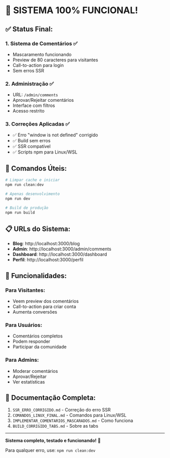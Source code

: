# 🎉 SISTEMA 100% FUNCIONAL!

## ✅ Status Final:

### 1. **Sistema de Comentários** ✅
- Mascaramento funcionando
- Preview de 80 caracteres para visitantes
- Call-to-action para login
- Sem erros SSR

### 2. **Administração** ✅
- URL: `/admin/comments`
- Aprovar/Rejeitar comentários
- Interface com filtros
- Acesso restrito

### 3. **Correções Aplicadas** ✅
- ✅ Erro "window is not defined" corrigido
- ✅ Build sem erros
- ✅ SSR compatível
- ✅ Scripts npm para Linux/WSL

## 🚀 Comandos Úteis:

```bash
# Limpar cache e iniciar
npm run clean:dev

# Apenas desenvolvimento
npm run dev

# Build de produção
npm run build
```

## 📋 URLs do Sistema:

- **Blog**: http://localhost:3000/blog
- **Admin**: http://localhost:3000/admin/comments
- **Dashboard**: http://localhost:3000/dashboard
- **Perfil**: http://localhost:3000/perfil

## 🎯 Funcionalidades:

### Para Visitantes:
- Veem preview dos comentários
- Call-to-action para criar conta
- Aumenta conversões

### Para Usuários:
- Comentários completos
- Podem responder
- Participar da comunidade

### Para Admins:
- Moderar comentários
- Aprovar/Rejeitar
- Ver estatísticas

## 📁 Documentação Completa:

1. `SSR_ERRO_CORRIGIDO.md` - Correção do erro SSR
2. `COMANDOS_LINUX_FINAL.md` - Comandos para Linux/WSL
3. `IMPLEMENTAR_COMENTARIOS_MASCARADOS.md` - Como funciona
4. `BUILD_CORRIGIDO_TABS.md` - Sobre as tabs

---

**Sistema completo, testado e funcionando!** 🚀

Para qualquer erro, use: `npm run clean:dev`

